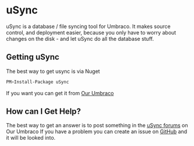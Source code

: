 # uSync

uSync is a database / file syncing tool for Umbraco. It makes source control, and 
deployment easier, because you only have to worry about changes on the disk - and
let uSync do all the database stuff.

## Getting uSync

The best way to get usync is via Nuget

```bash
PM>Install-Package uSync
```

If you want you can get it from [Our Umbraco](https://our.umbraco.org/projects/developer-tools/usync/)


## How can I Get Help?

The best way to get an answer is to post something in the [uSync forums](https://our.umbraco.org/projects/developer-tools/usync/usync/) on Our Umbraco
If you have a problem you can create an issue on [GitHub](https://github.com/KevinJump/uSync) and it will be looked into.








